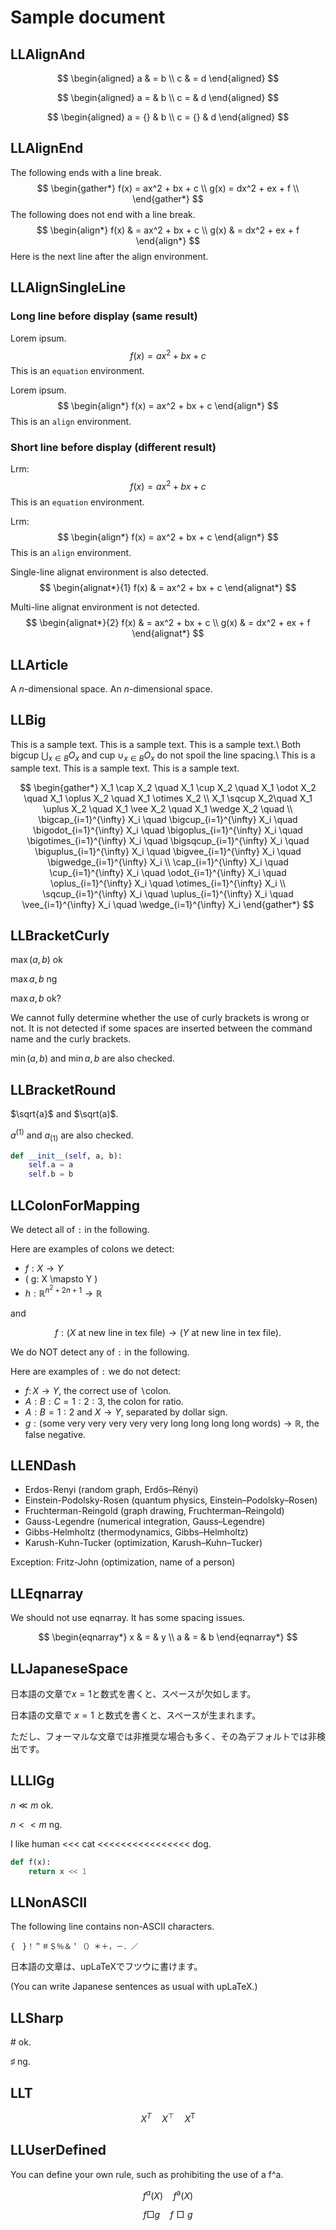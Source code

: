 # Sample document

## LLAlignAnd

$$
\begin{aligned}
    a & = b \\
    c & = d
\end{aligned}
$$

$$
\begin{aligned}
    a = & b \\
    c = & d
\end{aligned}
$$

$$
\begin{aligned}
    a = {} & b \\
    c = {} & d
\end{aligned}
$$

## LLAlignEnd

The following ends with a line break.
$$
\begin{gather*}
  f(x) = ax^2 + bx + c \\
  g(x) = dx^2 + ex + f \\
\end{gather*}
$$
The following does not end with a line break.
$$
\begin{align*}
  f(x) & = ax^2 + bx + c \\
  g(x) & = dx^2 + ex + f
\end{align*}
$$
Here is the next line after the align environment.

## LLAlignSingleLine

### Long line before display (same result)

Lorem ipsum.
$$
\begin{equation*}
    f(x) = ax^2 + bx + c
\end{equation*}
$$
This is an `equation` environment.

Lorem ipsum.
$$
\begin{align*}
f(x) = ax^2 + bx + c
\end{align*}
$$
This is an `align` environment.

### Short line before display (different result)

Lrm:
$$
\begin{equation*}
    f(x) = ax^2 + bx + c
\end{equation*}
$$
This is an `equation` environment.

Lrm:
$$
\begin{align*}
    f(x) = ax^2 + bx + c
\end{align*}
$$
This is an `align` environment.

Single-line alignat environment is also detected.
$$
\begin{alignat*}{1}
    f(x) & = ax^2 + bx + c
\end{alignat*}
$$

Multi-line alignat environment is not detected.
$$
\begin{alignat*}{2}
    f(x) & = ax^2 + bx + c \\
    g(x) & = dx^2 + ex + f
\end{alignat*}
$$

## LLArticle

A $n$-dimensional space. An $n$-dimensional space.

## LLBig

This is a sample text.
This is a sample text.
This is a sample text.\\
Both
bigcup $\bigcup_{x \in B} O_x$ and
cup $\cup_{x \in B} O_x$ do not spoil the line spacing.\\
This is a sample text.
This is a sample text.
This is a sample text.

$$
\begin{gather*}
 X_1 \cap X_2 \quad
 X_1 \cup X_2 \quad
 X_1 \odot X_2 \quad
 X_1 \oplus X_2 \quad
 X_1 \otimes X_2 \\
 X_1 \sqcup X_2\quad
 X_1 \uplus X_2 \quad
 X_1 \vee X_2 \quad
 X_1 \wedge X_2 \quad \\
 \bigcap_{i=1}^{\infty} X_i \quad
 \bigcup_{i=1}^{\infty} X_i \quad
 \bigodot_{i=1}^{\infty} X_i \quad
 \bigoplus_{i=1}^{\infty} X_i \quad
 \bigotimes_{i=1}^{\infty} X_i \quad
 \bigsqcup_{i=1}^{\infty} X_i \quad
 \biguplus_{i=1}^{\infty} X_i \quad
 \bigvee_{i=1}^{\infty} X_i \quad
 \bigwedge_{i=1}^{\infty} X_i \\
 \cap_{i=1}^{\infty} X_i \quad
 \cup_{i=1}^{\infty} X_i \quad
 \odot_{i=1}^{\infty} X_i \quad
 \oplus_{i=1}^{\infty} X_i \quad
 \otimes_{i=1}^{\infty} X_i \\
 \sqcup_{i=1}^{\infty} X_i \quad
 \uplus_{i=1}^{\infty} X_i \quad
 \vee_{i=1}^{\infty} X_i \quad
 \wedge_{i=1}^{\infty} X_i
\end{gather*}
$$

## LLBracketCurly

$\max(a,b)$ ok

$\max{a,b}$ ng

$\max {a,b}$ ok?

We cannot fully determine whether the use of curly brackets is wrong or not.
It is not detected if some spaces are inserted between the command name and the curly brackets.

$\min(a,b)$ and $\min{a,b}$ are also checked.

## LLBracketRound

$\sqrt{a}$ and $\sqrt(a)$.

$a^(1)$ and $a_(1)$ are also checked.

```python
def __init__(self, a, b):
    self.a = a
    self.b = b
```

## LLColonForMapping

We detect all of `:` in the following.

Here are examples of colons we detect:

* $f:X \to Y$
* \( g: X \mapsto Y \)
* $h : \mathbb{R}^{n^2 + 2n + 1} \rightarrow \mathbb{R}$

and

$$
f:
(X \text{ at new line in tex file})
\to
(Y \text{ at new line in tex file}).
$$

We do NOT detect any of `:` in the following.

Here are examples of `:` we do not detect:

* $f\colon X \to Y$, the correct use of $\backslash$colon.
* $A:B:C = 1:2:3$, the colon for ratio.
* $A:B = 1:2$ and $X \to Y$, separated by dollar sign.
* $g: (\text{some very very very very very long long long long words}) \to \mathbb{R}$, the false negative.

## LLENDash

* Erdos-Renyi (random graph, Erdős–Rényi)
* Einstein-Podolsky-Rosen (quantum physics, Einstein–Podolsky–Rosen)
* Fruchterman-Reingold (graph drawing, Fruchterman–Reingold)
* Gauss-Legendre (numerical integration, Gauss–Legendre)
* Gibbs-Helmholtz (thermodynamics, Gibbs–Helmholtz)
* Karush-Kuhn-Tucker (optimization, Karush–Kuhn–Tucker)

Exception: Fritz-John (optimization, name of a person)

## LLEqnarray

We should not use eqnarray. It has some spacing issues.

$$
\begin{eqnarray*}
    x & = & y \\
    a & = & b
\end{eqnarray*}
$$

## LLJapaneseSpace

日本語の文章で$x=1$と数式を書くと、スペースが欠如します。

日本語の文章で $x=1$ と数式を書くと、スペースが生まれます。

ただし、フォーマルな文章では非推奨な場合も多く、その為デフォルトでは非検出です。

## LLLlGg

$n \ll m$ ok.

$n << m$ ng.

I like human <<< cat <<<<<<<<<<<<<<<< dog.

```python
def f(x):
    return x << 1
```

## LLNonASCII

The following line contains non-ASCII characters.

    {　}！＂＃＄％＆＇（）＊＋，－．／

日本語の文章は、upLaTeXでフツウに書けます。

(You can write Japanese sentences as usual with upLaTeX.)

## LLSharp

$\#$ ok.

$\sharp$ ng.

## LLT

$$
\begin{equation*}
    X^T \quad X^\top \quad X^{\mathsf{T}}
\end{equation*}
$$

## LLUserDefined

You can define your own rule, such as prohibiting the use of a f^a.

$$
\begin{equation*}
    f^a(X) \quad f^{\mathrm{a}}(X)
\end{equation*}
$$

$$
\begin{equation*}
    f \Box g \quad f \mathrel{\Box} g
\end{equation*}
$$

